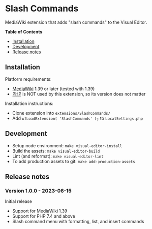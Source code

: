 # Slash Commands

MediaWiki extension that adds "slash commands" to the Visual Editor.

**Table of Contents**

- [Installation](#installation)
- [Development](#development)
- [Release notes](#release-notes)

## Installation

Platform requirements:

* [MediaWiki] 1.39 or later (tested with 1.39)
* [PHP] is NOT used by this extension, so its version does not matter

Installation instructions:

* Clone extension into `extensions/SlashCommands/`
* Add `wfLoadExtension( 'SlashCommands' );` to `LocalSettings.php`

## Development

* Setup node environment: `make visual-editor-install`
* Build the assets: `make visual-editor-build`
* Lint (and reformat): `make visual-editor-lint`
* To add production assets to git: `make add-production-assets`

## Release notes

### Version 1.0.0 - 2023-06-15

Initial release

* Support for MediaWiki 1.39
* Support for PHP 7.4 and above
* Slash command menu with formatting, list, and insert commands

[Professional.Wiki]: https://professional.wiki
[MediaWiki]: https://www.mediawiki.org
[PHP]: https://www.php.net
[Composer]: https://getcomposer.org
[Composer install]: https://professional.wiki/en/articles/installing-mediawiki-extensions-with-composer
[LocalSettings.php]: https://www.pro.wiki/help/mediawiki-localsettings-php-guide
